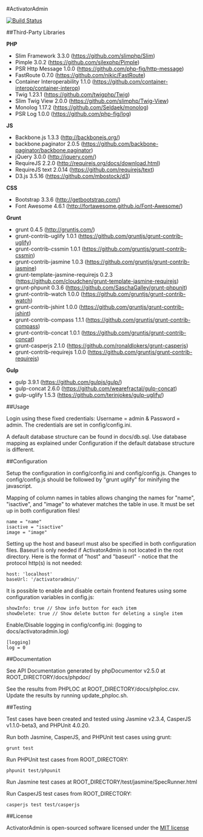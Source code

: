 #ActivatorAdmin

[![Build Status](https://secure.travis-ci.org/dan-lyn/activatoradmin.png?branch=master)](http://travis-ci.org/dan-lyn/activatoradmin)

##Third-Party Libraries

**PHP**
- Slim Framework 3.3.0 (https://github.com/slimphp/Slim)
- Pimple 3.0.2 (https://github.com/silexphp/Pimple)
- PSR Http Message 1.0.0 (https://github.com/php-fig/http-message)
- FastRoute 0.7.0 (https://github.com/nikic/FastRoute)
- Container Interoperability 1.1.0 (https://github.com/container-interop/container-interop)
- Twig 1.23.1 (https://github.com/twigphp/Twig)
- Slim Twig View 2.0.0 (https://github.com/slimphp/Twig-View)
- Monolog 1.17.2 (https://github.com/Seldaek/monolog)
- PSR Log 1.0.0 (https://github.com/php-fig/log)

**JS**
- Backbone.js 1.3.3 (http://backbonejs.org/)
- backbone.paginator 2.0.5 (https://github.com/backbone-paginator/backbone.paginator)
- jQuery 3.0.0 (http://jquery.com/)
- RequireJS 2.2.0 (http://requirejs.org/docs/download.html)
- RequireJS text 2.0.14 (https://github.com/requirejs/text)
- D3.js 3.5.16 (https://github.com/mbostock/d3)

**CSS**
- Bootstrap 3.3.6 (http://getbootstrap.com/)
- Font Awesome 4.6.1 (http://fortawesome.github.io/Font-Awesome/)

**Grunt**
- grunt 0.4.5 (http://gruntjs.com/)
- grunt-contrib-uglify 1.0.1 (https://github.com/gruntjs/grunt-contrib-uglify)
- grunt-contrib-cssmin 1.0.1 (https://github.com/gruntjs/grunt-contrib-cssmin)
- grunt-contrib-jasmine 1.0.3 (https://github.com/gruntjs/grunt-contrib-jasmine)
- grunt-template-jasmine-requirejs 0.2.3 (https://github.com/cloudchen/grunt-template-jasmine-requirejs)
- grunt-phpunit 0.3.6 (https://github.com/SaschaGalley/grunt-phpunit)
- grunt-contrib-watch 1.0.0 (https://github.com/gruntjs/grunt-contrib-watch)
- grunt-contrib-jshint 1.0.0 (https://github.com/gruntjs/grunt-contrib-jshint)
- grunt-contrib-compass 1.1.1 (https://github.com/gruntjs/grunt-contrib-compass)
- grunt-contrib-concat 1.0.1 (https://github.com/gruntjs/grunt-contrib-concat)
- grunt-casperjs 2.1.0 (https://github.com/ronaldlokers/grunt-casperjs)
- grunt-contrib-requirejs 1.0.0 (https://github.com/gruntjs/grunt-contrib-requirejs)

**Gulp**
- gulp 3.9.1 (https://github.com/gulpjs/gulp/)
- gulp-concat 2.6.0 (https://github.com/wearefractal/gulp-concat)
- gulp-uglify 1.5.3 (https://github.com/terinjokes/gulp-uglify/)

##Usage

Login using these fixed credentials: Username = admin & Password = admin. The credentials are set in config/config.ini.

A default database structure can be found in docs/db.sql. Use database mapping as explained under Configuration if the default database structure is different.

##Configuration

Setup the configuration in config/config.ini and config/config.js. Changes to config/config.js should be followed by "grunt uglify" for minifying the javascript.

Mapping of column names in tables allows changing the names for "name", "isactive", and "image" to whatever matches the table in use. It must be set up in both configuration files!
```
name = "name"
isactive = "isactive"
image = "image"
```

Setting up the host and baseurl must also be specified in both configuration files. Baseurl is only needed if ActivatorAdmin is not located in the root directory. Here is the format of "host" and "baseurl" - notice that the protocol http(s) is not needed:
```
host: 'localhost'
baseUrl: '/activatoradmin/'
```

It is possible to enable and disable certain frontend features using some configuration variables in config.js:
```
showInfo: true // Show info button for each item
showDelete: true // Show delete button for deleting a single item

```

Enable/Disable logging in config/config.ini: (logging to docs/activatoradmin.log)
```
[logging]
log = 0
```

##Documentation

See API Documentation generated by phpDocumentor v2.5.0 at ROOT_DIRECTORY/docs/phpdoc/

See the results from PHPLOC at ROOT_DIRECTORY/docs/phploc.csv. Update the results by running update_phploc.sh.

##Testing

Test cases have been created and tested using Jasmine v2.3.4, CasperJS v1.1.0-beta3, and PHPUnit 4.0.20.

Run both Jasmine, CasperJS, and PHPUnit test cases using grunt:
```
grunt test
```

Run PHPUnit test cases from ROOT_DIRECTORY:
```
phpunit test/phpunit
```

Run Jasmine test cases at ROOT_DIRECTORY/test/jasmine/SpecRunner.html

Run CasperJS test cases from ROOT_DIRECTORY:
```
casperjs test test/casperjs
```

##License

ActivatorAdmin is open-sourced software licensed under the [MIT license](http://opensource.org/licenses/MIT)
